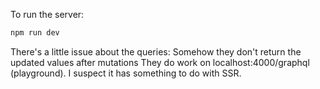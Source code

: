 To run the server:

```bash
npm run dev
```

There's a little issue about the queries: Somehow they don't return the updated values after mutations
They do work on localhost:4000/graphql (playground). I suspect it has something to do with SSR.
